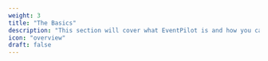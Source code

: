 ```yaml
---
weight: 3
title: "The Basics"
description: "This section will cover what EventPilot is and how you can interact with it."
icon: "overview"
draft: false
---
```


